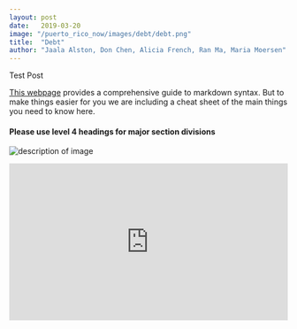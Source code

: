 ```yaml
---
layout: post
date:   2019-03-20
image: "/puerto_rico_now/images/debt/debt.png"
title:  "Debt"
author: "Jaala Alston, Don Chen, Alicia French, Ran Ma, Maria Moersen"
---
```

Test Post

[This webpage](https://guides.github.com/features/mastering-markdown/) provides a comprehensive guide to markdown syntax. But to make things easier for you we are including a cheat sheet of the main things you need to know here.  

#### Please use level 4 headings for major section divisions

![description of image](/puerto_rico_now/images/groupname/debt.png)

<div style="padding:56.25% 0 0 0;position:relative;"><iframe src="https://api.mapbox.com/styles/v1/al1616/cjuvre6br4e2r1gpj0egk3tga.html?fresh=true&title=true&access_token=pk.eyJ1IjoiYWwxNjE2IiwiYSI6ImNqc200ZXQ0YTBnOWE0NG54Ym45YnYybHgifQ.t9lM7oOjsxtKmQS_BGfbdg#12.0/18.428195/-66.103666/0" style="position:absolute;top:0;left:0;width:100%;height:100%;" frameborder="0"></iframe></div>

